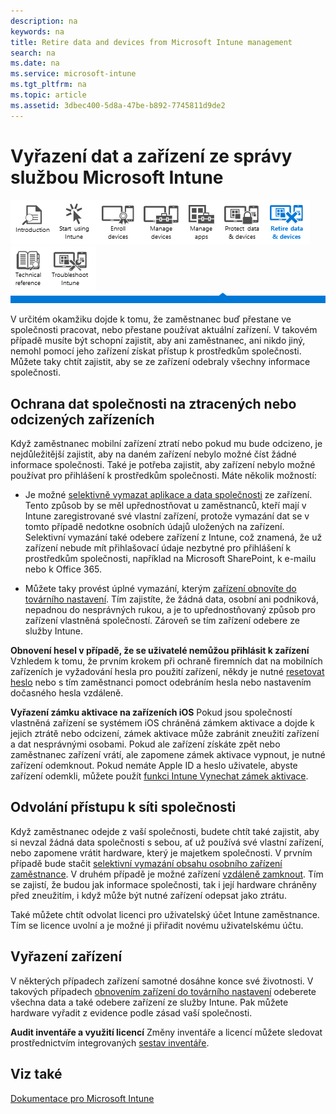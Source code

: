 ```yaml
---
description: na
keywords: na
title: Retire data and devices from Microsoft Intune management
search: na
ms.date: na
ms.service: microsoft-intune
ms.tgt_pltfrm: na
ms.topic: article
ms.assetid: 3dbec400-5d8a-47be-b892-7745811d9de2
---
```

# Vyřazen&#237; dat a zař&#237;zen&#237; ze spr&#225;vy službou Microsoft Intune
![](../Image/Nav_Icons/WIT_Tile_W_Overview.png)![](../Image/Nav_Icons/WIT_Tile_W_GetStarted.png)![](../Image/Nav_Icons/WIT_Tile_W_EnrollDevices.png)![](../Image/Nav_Icons/WIT_Tile_W_ManageDevices.png)![](../Image/Nav_Icons/WIT_Tile_W_ManageApps.png)![](../Image/Nav_Icons/WIT_Tile_W_ProtectResources.png)![](../Image/Nav_Icons/WIT_Tile_W_RetireDevicesHighlight.png)![](../Image/Nav_Icons/WIT_Tile_W_TechnicalReference.png)![](../Image/Nav_Icons/WIT_Tile_W_Troubleshooting.png)
![](../Image/Nav_Icons/WIT_Banner_RetireDevices.png)

V určitém okamžiku dojde k tomu, že zaměstnanec buď přestane ve společnosti pracovat, nebo přestane používat aktuální zařízení. V takovém případě musíte být schopní zajistit, aby ani zaměstnanec, ani nikdo jiný, nemohl pomocí jeho zařízení získat přístup k prostředkům společnosti. Můžete taky chtít zajistit, aby se ze zařízení odebraly všechny informace společnosti.

## Ochrana dat společnosti na ztracených nebo odcizených zařízeních
Když zaměstnanec mobilní zařízení ztratí nebo pokud mu bude odcizeno, je nejdůležitější zajistit, aby na daném zařízení nebylo možné číst žádné informace společnosti. Také je potřeba zajistit, aby zařízení nebylo možné používat pro přihlášení k prostředkům společnosti. Máte několik možností:

-   Je možné [selektivně vymazat aplikace a data společnosti](https://technet.microsoft.com/library/jj676679.aspx) ze zařízení. Tento způsob by se měl upřednostňovat u zaměstnanců, kteří mají v Intune zaregistrované své vlastní zařízení, protože vymazání dat se v tomto případě nedotkne osobních údajů uložených na zařízení. Selektivní vymazání také odebere zařízení z Intune, což znamená, že už zařízení nebude mít přihlašovací údaje nezbytné pro přihlášení k prostředkům společnosti, například na Microsoft SharePoint, k e-mailu nebo k Office 365.

-   Můžete taky provést úplné vymazání, kterým [ zařízení obnovíte do továrního nastavení](https://technet.microsoft.com/library/jj676679.aspx). Tím zajistíte, že žádná data, osobní ani podniková, nepadnou do nesprávných rukou, a je to upřednostňovaný způsob pro zařízení vlastněná společností. Zároveň se tím zařízení odebere ze služby Intune.

**Obnovení hesel v případě, že se uživatelé nemůžou přihlásit k zařízení**
Vzhledem k tomu, že prvním krokem při ochraně firemních dat na mobilních zařízeních je vyžadování hesla pro použití zařízení, někdy je nutné [resetovat heslo](https://technet.microsoft.com/library/jj676679.aspx#BKMK_passcode) nebo s tím zaměstnanci pomoct odebráním hesla nebo nastavením dočasného hesla vzdáleně.

**Vyřazení zámku aktivace na zařízeních iOS**
Pokud jsou společností vlastněná zařízení se systémem iOS chráněná zámkem aktivace a dojde k jejich ztrátě nebo odcizení, zámek aktivace může zabránit zneužití zařízení a dat nesprávnými osobami. Pokud ale zařízení získáte zpět nebo zaměstnanec zařízení vrátí, ale zapomene zámek aktivace vypnout, je nutné zařízení odemknout. Pokud nemáte Apple ID a heslo uživatele, abyste zařízení odemkli, můžete použít [funkci Intune Vynechat zámek aktivace](https://technet.microsoft.com/library/mt414176.aspx).

## Odvolání přístupu k síti společnosti
Když zaměstnanec odejde z vaší společnosti, budete chtít také zajistit, aby si nevzal žádná data společnosti s sebou, ať už používá své vlastní zařízení, nebo zapomene vrátit hardware, který je majetkem společnosti.  V prvním případě bude stačit [selektivní vymazání obsahu osobního zařízení zaměstnance](https://technet.microsoft.com/library/jj676679.aspx). V druhém případě je možné zařízení [vzdáleně zamknout](https://technet.microsoft.com/library/jj676679.aspx). Tím se zajistí, že budou jak informace společnosti, tak i její hardware chráněny před zneužitím, i když může být nutné zařízení odepsat jako ztrátu.

Také můžete chtít odvolat licenci pro uživatelský účet Intune zaměstnance. Tím se licence uvolní a je možné ji přiřadit novému uživatelskému účtu.

## Vyřazení zařízení
V některých případech zařízení samotné dosáhne konce své životnosti. V takových případech [obnovením zařízení do továrního nastavení](https://technet.microsoft.com/library/jj676679.aspx) odeberete všechna data a také odebere zařízení ze služby Intune. Pak můžete hardware vyřadit z evidence podle zásad vaší společnosti.

**Audit inventáře a využití licencí**
Změny inventáře a licencí můžete sledovat prostřednictvím integrovaných [sestav inventáře](https://technet.microsoft.com/library/dn646977.aspx).

## Viz také
[Dokumentace pro Microsoft Intune](../Topic/Documentation_for_Microsoft_Intune.md)

